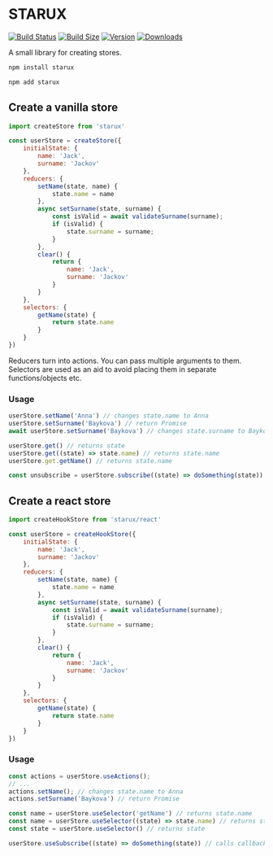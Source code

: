 # STARUX

[![Build Status](https://img.shields.io/github/actions/workflow/status/tokhichevsky/starux/npm-publish.yml)](https://github.com/tokhichevsky/starux/actions?query=workflow%3A%22Node.js+Package%22++)
[![Build Size](https://img.shields.io/bundlephobia/minzip/starux?label=bundle%20size)](https://bundlephobia.com/result?p=starux)
[![Version](https://img.shields.io/npm/v/starux)](https://www.npmjs.com/package/starux)
[![Downloads](https://img.shields.io/npm/dt/starux.svg)](https://www.npmjs.com/package/starux)

A small library for creating stores.

```bash
npm install starux
```

```bash
npm add starux
```


## Create a vanilla store


```jsx
import createStore from 'starux'

const userStore = createStore({
    initialState: {
        name: 'Jack',
        surname: 'Jackov'
    },
    reducers: {
        setName(state, name) {
            state.name = name
        },
        async setSurname(state, surname) {
            const isValid = await validateSurname(surname);
            if (isValid) {
                state.surname = surname;
            }
        },
        clear() {
            return {
                name: 'Jack',
                surname: 'Jackov'
            }
        }
    },
    selectors: {
        getName(state) {
            return state.name
        }
    }
})
```

Reducers turn into actions. You can pass multiple arguments to them.
Selectors are used as an aid to avoid placing them in separate functions/objects etc.

### Usage

```jsx
userStore.setName('Anna') // changes state.name to Anna
userStore.setSurname('Baykova') // return Promise
await userStore.setSurname('Baykova') // changes state.surname to Baykova

userStore.get() // returns state
userStore.get((state) => state.name) // returns state.name
userStore.get.getName() // returns state.name

const unsubscribe = userStore.subscribe((state) => doSomething(state)) // calls callback every state changing
```

## Create a react store


```jsx
import createHookStore from 'starux/react'

const userStore = createHookStore({
    initialState: {
        name: 'Jack',
        surname: 'Jackov'
    },
    reducers: {
        setName(state, name) {
            state.name = name
        },
        async setSurname(state, surname) {
            const isValid = await validateSurname(surname);
            if (isValid) {
                state.surname = surname;
            }
        },
        clear() {
            return {
                name: 'Jack',
                surname: 'Jackov'
            }
        }
    },
    selectors: {
        getName(state) {
            return state.name
        }
    }
})
```

### Usage

```jsx
const actions = userStore.useActions();
// ...
actions.setName(); // changes state.name to Anna
actions.setSurname('Baykova') // return Promise
```
```jsx
const name = userStore.useSelector('getName') // returns state.name
const name = userStore.useSelector((state) => state.name) // returns state.name
const state = userStore.useSelector() // returns state
```

```jsx
userStore.useSubscribe((state) => doSomething(state)) // calls callback every state changing
```
